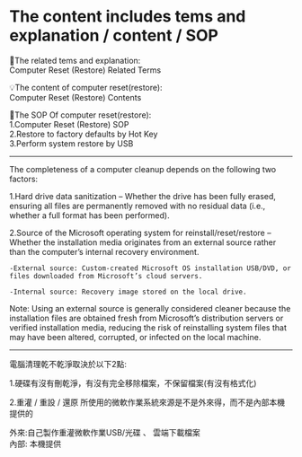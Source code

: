 # The content includes tems and explanation / content  / SOP 

🌟The related tems and explanation:  
Computer Reset (Restore) Related Terms

💡The content of computer reset(restore):  
Computer Reset (Restore) Contents 

🔭The SOP Of computer reset(restore):  
1.Computer Reset (Restore) SOP  
2.Restore to factory defaults by Hot Key  
3.Perform system restore by USB  

***

The completeness of a computer cleanup depends on the following two factors:

  1.Hard drive data sanitization – Whether the drive has been fully erased, ensuring all files are permanently removed with no residual data (i.e., whether a full format has been performed).

  2.Source of the Microsoft operating system for reinstall/reset/restore – Whether the installation media originates from an external source rather than the computer’s internal recovery environment.

    -External source: Custom-created Microsoft OS installation USB/DVD, or files downloaded from Microsoft’s cloud servers.

    -Internal source: Recovery image stored on the local drive.


Note: Using an external source is generally considered cleaner because the installation files are obtained fresh from Microsoft’s distribution servers or verified installation media, reducing the risk of reinstalling system files that may have been altered, corrupted, or infected on the local machine.


***


電腦清理乾不乾淨取決於以下2點:  

1.硬碟有沒有刪乾淨，有沒有完全移除檔案，不保留檔案(有沒有格式化)

2.重灌 / 重設 / 還原 所使用的微軟作業系統來源是不是外來得，而不是內部本機提供的

外來:自己製作重灌微軟作業USB/光碟 、 雲端下載檔案  
內部: 本機提供


